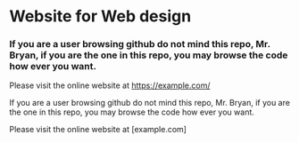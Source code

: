# Website for Web design

### If you are a user browsing github do not mind this repo, Mr. Bryan, if you are the one in this repo, you may browse the code how ever you want.

Please visit the online website at https://example.com/

If you are a user browsing github do not mind this repo, Mr. Bryan, if you are the one in this repo, you may browse the code how ever you want.

Please visit the online website at [example.com]
